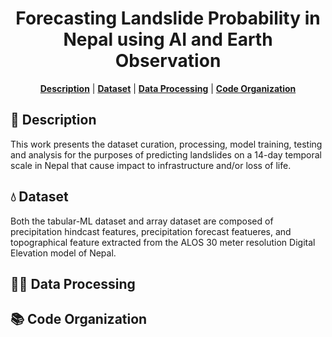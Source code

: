 <div align="center">

# Forecasting Landslide Probability in Nepal using AI and Earth Observation

<p>
<b><a href="#-description">Description</a></b>
|
<b><a href="#-dataset">Dataset</a></b>
|
<b><a href="#-data-processing">Data Processing</a></b>
|
<b><a href="#-code-organization">Code Organization</a></b>
</p>

</div>

## 📄 Description
This work presents the dataset curation, processing, model training, testing and analysis for the purposes of predicting landslides on a 14-day temporal scale in Nepal that cause impact to infrastructure and/or loss of life. 

## 💧 Dataset
Both the tabular-ML dataset and array dataset are composed of precipitation hindcast features, precipitation forecast featueres, and topographical feature extracted from the ALOS 30 meter resolution Digital Elevation model of Nepal. 

## 👩‍🔬 Data Processing

## 📚 Code Organization
